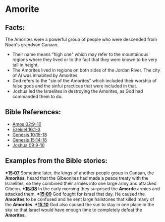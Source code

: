 # Amorite #

## Facts: ##

The Amorites were a powerful group of people who were descended from Noah's grandson Canaan.

* Their name means "high one" which may refer to the mountainous regions where they lived or to the fact that they were known to be very tall in height.
* The Amorites lived in regions on both sides of the Jordan River. The city of Ai was inhabited by Amorites.
* God refers to the "sin of the Amorites" which included their worship of false gods and the sinful practices that were included in that.
* Joshua led the Israelites in destroying the Amorites, as God had commanded them to do.

## Bible References: ##

* [Amos 02:9-10](en/tn/amo/help/02/09)
* [Ezekiel 16:1-3](en/tn/ezk/help/16/01)
* [Genesis 10:15-18](en/tn/gen/help/10/15)
* [Genesis 15:14-16](en/tn/gen/help/15/14)
* [Joshua 09:9-10](en/tn/jos/help/09/09)

## Examples from the Bible stories: ##

  __*[15:07](en/tn/obs/help/15/07)__ Sometime later, the kings of another people group in Canaan, the __Amorites__, heard that the Gibeonites had made a peace treaty with the Israelites, so they combined their armies into one large army and attacked Gibeon. 
  __*[15:08](en/tn/obs/help/15/08)__ In the early morning they surprised the __Amorite__ armies and attacked them. 
  __*[15:09](en/tn/obs/help/15/09)__ God fought for Israel that day. He caused the __Amorites__ to be confused and he sent large hailstones that killed many of the __Amorites__.
  __*[15:10](en/tn/obs/help/15/10)__ God also caused the sun to stay in one place in the sky so that Israel would have enough time to completely defeat the __Amorites__.